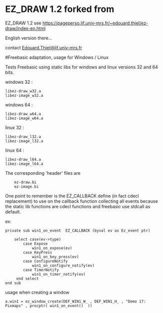 # EZ_DRAW 1.2 forked from 

  EZ_DRAW 1.2
  see https://pageperso.lif.univ-mrs.fr/~edouard.thiel/ez-draw/index-en.html
  
  English version there...
  
  contact Edouard.Thiel@lif.univ-mrs.fr
  
  

#Freebasic adaptation, usage for Windows / Linux


Tests Freebasic using static libs for windows  and linux versions 32 and 64 bits.

windows 32 :

    libez-draw_w32.a
    libez-image_w32.a
    
windows 64 :

    libez-draw_w64.a 
    libez-image_w64.a
    

linux 32 :

    libez-draw_l32.a 
    libez-image_l32.a
    
linux 64 :

    libez-draw_l64.a 
    libez-image_l64.a
    

The corresponding 'header' files are

        ez-draw.bi
        ez-image.bi
        
        
One point to remember is the EZ_CALLBACK define (in fact cdecl replacement) to use on the callback function collecting all events
because the static lib functions are cdecl functions  and freebasic use stdcall as default.

ex:

    private sub win1_on_event  EZ_CALLBACK (byval ev as Ez_event ptr)

        select case(ev->type)
            case Expose
                win1_on_expose(ev)
            case KeyPress
                win1_on_key_press(ev)
            case ConfigureNotify
                win1_on_configure_notify(ev)
            case TimerNotify
                win1_on_timer_notify(ev)
         end select
    end sub



usage when creating a window

    a.win1 = ez_window_create(DEF_WIN1_W_ , DEF_WIN1_H_ , "Demo 17: Pixmaps" , procptr( win1_on_event()  ))

